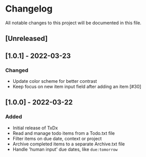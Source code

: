 # Changelog
All notable changes to this project will be documented in this file.

## [Unreleased]

## [1.0.1] - 2022-03-23
### Changed
- Update color scheme for better contrast
- Keep focus on new item input field after adding an item [#30]

## [1.0.0] - 2022-03-22
### Added
- Initial release of TxDx
- Read and manage todo items from a Todo.txt file
- Filter items on due date, context or project
- Archive completed items to a separate Archive.txt file
- Handle 'human input' due dates, like `due:tomorrow`
